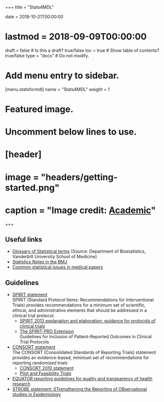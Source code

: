+++
title = "Stats4MDL"

date = 2018-10-21T00:00:00
# lastmod = 2018-09-09T00:00:00

draft = false  # Is this a draft? true/false
toc = true  # Show table of contents? true/false
type = "docs"  # Do not modify.

# Add menu entry to sidebar.
[menu.statsformdl]
  name = "Stats4MDL"
  weight = 1

# Featured image.
# Uncomment below lines to use.
# [header]
# image = "headers/getting-started.png"
# caption = "Image credit: [**Academic**](https://github.com/gcushen/hugo-academic/)"
+++

<!---This section contains materials (small simulations, visualizations, 
explanations and links to external materials) concerning topics relevant in and
questions that have come up in the collaboration with clinicians.
--->

## Useful links
* [Glossary of Statistical terms](http://biostat.mc.vanderbilt.edu/wiki/pub/Main/ClinStat/glossary.pdf)
  (Source: Department of Biostatistics, Vanderbilt University School of Medicine)
* [Statistics Notes in the BMJ](http://www-users.york.ac.uk/~mb55/pubs/pbstnote.htm)
* [Common statistical issues in medical papers](http://biostat.mc.vanderbilt.edu/wiki/Main/ManuscriptChecklist)

## Guidelines
* [SPIRIT statement](http://www.spirit-statement.org/)<br>
  SPIRIT (Standard Protocol Items: Recommendations for Interventional Trials) 
  provides recommendations for a minimum set of scientific, ethical, and 
  administrative elements that should be addressed in a clinical trial protocol.
  * [SPIRIT 2013 explanation and elaboration: guidance for protocols of clinical trials](https://doi.org/10.1136/bmj.e7586)
  * [The SPIRIT-PRO Extension](https://jamanetwork.com/journals/jama/article-abstract/2671472)<br>
    Guidelines for Inclusion of Patient-Reported Outcomes in Clinical Trial Protocols
* [CONSORT statement](http://www.consort-statement.org)<br>
  The CONSORT (Consolidated Standards of Reporting Trials) statement provides
  an evidence-based, minimum set of recommendations for reporting randomized trials
  * [CONSORT 2010 statement](http://www.consort-statement.org/downloads/consort-statement)
  * [Pilot and Feasibility Trials](https://www.bmj.com/content/bmj/355/bmj.i5239.full.pdf)
* [EQUATOR reporting guidelines for quality and transparency of health
research](http://www.equator-network.org/)
* [STROBE statement: STrengthening the Reporting of OBservational studies in Epidemiology ](https://www.strobe-statement.org/index.php?id=strobe-home)



<!---## Slides PhD day
* [2017](MDL_PhD-Day_2017_StatsForDummies.pdf)
--->
